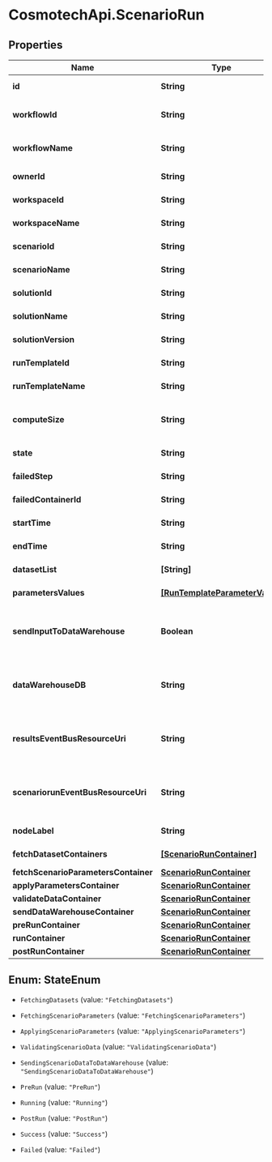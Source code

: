 # CosmotechApi.ScenarioRun

## Properties

Name | Type | Description | Notes
------------ | ------------- | ------------- | -------------
**id** | **String** | the ScenarioRun | [optional] [readonly] 
**workflowId** | **String** | the Cosmo Tech compute cluster Argo Workflow Id to search | [optional] 
**workflowName** | **String** | the Cosmo Tech compute cluster Argo Workflow Name | [optional] 
**ownerId** | **String** | the user id which own this scenariorun | [optional] [readonly] 
**workspaceId** | **String** | the Workspace Id | [optional] [readonly] 
**workspaceName** | **String** | the Workspace name | [optional] [readonly] 
**scenarioId** | **String** | the Scenario Id | [optional] [readonly] 
**scenarioName** | **String** | the Scenario name | [optional] [readonly] 
**solutionId** | **String** | the Solution Id | [optional] [readonly] 
**solutionName** | **String** | the Solution name | [optional] [readonly] 
**solutionVersion** | **String** | the Solution version | [optional] [readonly] 
**runTemplateId** | **String** | the Solution Run Template id | [optional] [readonly] 
**runTemplateName** | **String** | the Run Template name | [optional] [readonly] 
**computeSize** | **String** | the compute size needed for this Analysis. Standard sizes are basic and highcpu. Default is basic | [optional] [readonly] 
**state** | **String** | the ScenarioRun state | [optional] [readonly] 
**failedStep** | **String** | the failed step if state is Failed | [optional] [readonly] 
**failedContainerId** | **String** | the failed container Id if state is Failed | [optional] [readonly] 
**startTime** | **String** | the ScenarioRun start Date Time | [optional] [readonly] 
**endTime** | **String** | the ScenarioRun end Date Time | [optional] [readonly] 
**datasetList** | **[String]** | the list of Dataset Id associated to this Analysis | [optional] [readonly] 
**parametersValues** | [**[RunTemplateParameterValue]**](RunTemplateParameterValue.md) | the list of Run Template parameters values | [optional] [readonly] 
**sendInputToDataWarehouse** | **Boolean** | whether or not the Dataset values and the input parameters values are send to the DataWarehouse prior to ScenarioRun Run | [optional] [readonly] 
**dataWarehouseDB** | **String** | the DataWarehouse database name to send data if sendInputToDataWarehouse is set | [optional] 
**resultsEventBusResourceUri** | **String** | the event bus which receive Workspace ScenarioRun results messages. Message won&#39;t be send if this is not set | [optional] 
**scenariorunEventBusResourceUri** | **String** | the event bus which receive Workspace ScenarioRun events messages. Message won&#39;t be send if this is not set | [optional] 
**nodeLabel** | **String** | the node label request | [optional] [readonly] 
**fetchDatasetContainers** | [**[ScenarioRunContainer]**](ScenarioRunContainer.md) | the containers which fetch the Scenario Datasets | [optional] [readonly] 
**fetchScenarioParametersContainer** | [**ScenarioRunContainer**](ScenarioRunContainer.md) |  | [optional] 
**applyParametersContainer** | [**ScenarioRunContainer**](ScenarioRunContainer.md) |  | [optional] 
**validateDataContainer** | [**ScenarioRunContainer**](ScenarioRunContainer.md) |  | [optional] 
**sendDataWarehouseContainer** | [**ScenarioRunContainer**](ScenarioRunContainer.md) |  | [optional] 
**preRunContainer** | [**ScenarioRunContainer**](ScenarioRunContainer.md) |  | [optional] 
**runContainer** | [**ScenarioRunContainer**](ScenarioRunContainer.md) |  | [optional] 
**postRunContainer** | [**ScenarioRunContainer**](ScenarioRunContainer.md) |  | [optional] 



## Enum: StateEnum


* `FetchingDatasets` (value: `"FetchingDatasets"`)

* `FetchingScenarioParameters` (value: `"FetchingScenarioParameters"`)

* `ApplyingScenarioParameters` (value: `"ApplyingScenarioParameters"`)

* `ValidatingScenarioData` (value: `"ValidatingScenarioData"`)

* `SendingScenarioDataToDataWarehouse` (value: `"SendingScenarioDataToDataWarehouse"`)

* `PreRun` (value: `"PreRun"`)

* `Running` (value: `"Running"`)

* `PostRun` (value: `"PostRun"`)

* `Success` (value: `"Success"`)

* `Failed` (value: `"Failed"`)




